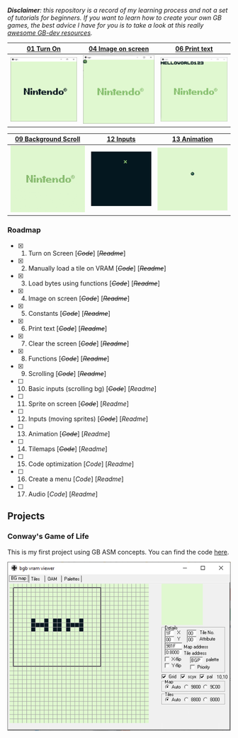 *__Disclaimer__: this repository is a record of my learning process and not a set of tutorials for beginners. If you want to learn how to create your own GB games, the best advice I have for you is to take a look at this really [awesome GB-dev resources](https://github.com/gbdev/awesome-gbdev).*

| [01 Turn On](01_TurnOn) | [04 Image on screen](04_ImageOnScreen) | [06 Print text](06_PrintText) |
| :---: | :---: | :---: |
| ![Turn on](01_TurnOn/turn_on.png) | ![Image on screen](04_ImageOnScreen/images/palette_1_screen.png) | ![Hello World](06_PrintText/images/ascii_screen.png) |

| [09 Background Scroll](09_BackgroundScroll) | [12 Inputs](12_Inputs) | [13 Animation](13_Animation) |
| :---: | :---: | :---: |
| ![Background Scroll](09_BackgroundScroll/bg_scroll.gif) | ![Move Sprites](12_Inputs/input_screen.gif) | ![Animation](13_Animation/coin_screen.gif)

### Roadmap

- [x] 1. Turn on Screen [~~_Code_~~] [~~_Readme_~~]
- [x] 2. Manually load a tile on VRAM [~~_Code_~~] [~~_Readme_~~]
- [x] 3. Load bytes using functions [~~_Code_~~] [~~_Readme_~~]
- [x] 4. Image on screen [~~_Code_~~] [~~_Readme_~~]
- [x] 5. Constants [~~_Code_~~] [~~_Readme_~~]
- [x] 6. Print text [~~_Code_~~] [~~_Readme_~~]
- [x] 7. Clear the screen [~~_Code_~~] [~~_Readme_~~]
- [x] 8. Functions [~~_Code_~~] [~~_Readme_~~]
- [x] 9. Scrolling [~~_Code_~~] [~~_Readme_~~]
- [ ] 10. Basic inputs (scrolling bg) [~~_Code_~~] [_Readme_]
- [ ] 11. Sprite on screen [~~_Code_~~] [_Readme_]
- [ ] 12. Inputs (moving sprites) [~~_Code_~~] [_Readme_]
- [ ] 13. Animation [~~_Code_~~] [_Readme_]
- [ ] 14. Tilemaps [~~_Code_~~] [_Readme_]
- [ ] 15. Code optimization [_Code_] [_Readme_]
- [ ] 16. Create a menu [_Code_] [_Readme_]
- [ ] 17. Audio [_Code_] [_Readme_]

## Projects

### Conway's Game of Life

This is my first project using GB ASM concepts. You can find the code [here](https://github.com/paulobruno/GbAsmConwaysGameOfLife).

![Conway's Game of Life](https://github.com/paulobruno/GbAsmConwaysGameOfLife/blob/main/results_gifs/gol_vram_pulsar15.gif)

